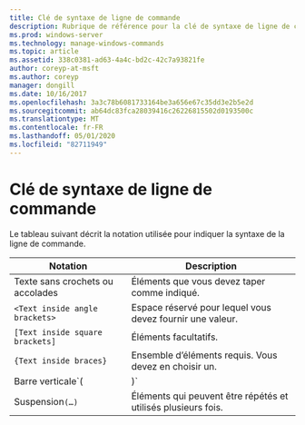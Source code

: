 ```yaml
---
title: Clé de syntaxe de ligne de commande
description: Rubrique de référence pour la clé de syntaxe de ligne de commande, qui décrit la notation utilisée pour indiquer la syntaxe de la ligne de commande.
ms.prod: windows-server
ms.technology: manage-windows-commands
ms.topic: article
ms.assetid: 338c0381-ad63-4a4c-bd2c-42c7a93821fe
author: coreyp-at-msft
ms.author: coreyp
manager: dongill
ms.date: 10/16/2017
ms.openlocfilehash: 3a3c78b6081733164be3a656e67c35dd3e2b5e2d
ms.sourcegitcommit: ab64dc83fca28039416c26226815502d0193500c
ms.translationtype: MT
ms.contentlocale: fr-FR
ms.lasthandoff: 05/01/2020
ms.locfileid: "82711949"
---
```

# <a name="command-line-syntax-key"></a>Clé de syntaxe de ligne de commande

Le tableau suivant décrit la notation utilisée pour indiquer la syntaxe de la ligne de commande.

| Notation | Description |
| -------- | ----------- |
| Texte sans crochets ou accolades | Éléments que vous devez taper comme indiqué. |
| `<Text inside angle brackets>` | Espace réservé pour lequel vous devez fournir une valeur. |
| `[Text inside square brackets]` | Éléments facultatifs. |
| `{Text inside braces}` | Ensemble d’éléments requis. Vous devez en choisir un. |
| Barre verticale`(|)`| Séparateur pour les éléments qui s’excluent mutuellement. Vous devez en choisir un. |
| Suspension`(…)` | Éléments qui peuvent être répétés et utilisés plusieurs fois. |
